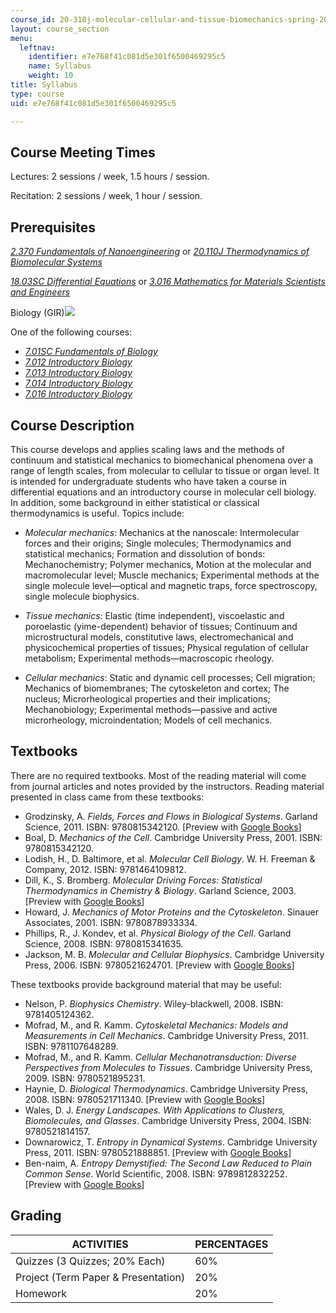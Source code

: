 ```yaml
---
course_id: 20-310j-molecular-cellular-and-tissue-biomechanics-spring-2015
layout: course_section
menu:
  leftnav:
    identifier: e7e768f41c081d5e301f6500469295c5
    name: Syllabus
    weight: 10
title: Syllabus
type: course
uid: e7e768f41c081d5e301f6500469295c5

---
```


Course Meeting Times
--------------------

Lectures: 2 sessions / week, 1.5 hours / session.

Recitation: 2 sessions / week, 1 hour / session.

Prerequisites
-------------

[_2.370 Fundamentals of Nanoengineering_](http://student.mit.edu/catalog/m2b.html#2.370) or [_20.110J Thermodynamics of Biomolecular Systems_](/courses/20-110j-thermodynamics-of-biomolecular-systems-fall-2005)

[_18.03SC Differential Equations_](/courses/18-03sc-differential-equations-fall-2011) or [_3.016 Mathematics for Materials Scientists and Engineers_](/courses/3-016-mathematics-for-materials-scientists-and-engineers-fall-2005)

Biology (GIR)![](/images/educator/icon-question-gir.png)

One of the following courses:

*   [_7.01SC Fundamentals of Biology_](/courses/7-01sc-fundamentals-of-biology-fall-2011)
*   [_7.012 Introductory Biology_](/courses/7-012-introduction-to-biology-fall-2004)
*   [_7.013 Introductory Biology_](/courses/7-013-introductory-biology-spring-2013)
*   [_7.014 Introductory Biology_](/courses/7-014-introductory-biology-spring-2005)
*   [_7.016 Introductory Biology_](https://ocw.mit.edu/courses/biology/7-016-introductory-biology-fall-2018/)

Course Description
------------------

This course develops and applies scaling laws and the methods of continuum and statistical mechanics to biomechanical phenomena over a range of length scales, from molecular to cellular to tissue or organ level. It is intended for undergraduate students who have taken a course in differential equations and an introductory course in molecular cell biology. In addition, some background in either statistical or classical thermodynamics is useful. Topics include:

*   _Molecular mechanics_: Mechanics at the nanoscale: Intermolecular forces and their origins; Single molecules; Thermodynamics and statistical mechanics; Formation and dissolution of bonds: Mechanochemistry; Polymer mechanics, Motion at the molecular and macromolecular level; Muscle mechanics; Experimental methods at the single molecule level—optical and magnetic traps, force spectroscopy, single molecule biophysics.
    
*   _Tissue mechanics_: Elastic (time independent), viscoelastic and poroelastic (yime-dependent) behavior of tissues; Continuum and microstructural models, constitutive laws, electromechanical and physicochemical properties of tissues; Physical regulation of cellular metabolism; Experimental methods—macroscopic rheology.
    
*   _Cellular mechanics_: Static and dynamic cell processes; Cell migration; Mechanics of biomembranes; The cytoskeleton and cortex; The nucleus; Microrheological properties and their implications; Mechanobiology; Experimental methods—passive and active microrheology, microindentation; Models of cell mechanics.
    

Textbooks
---------

There are no required textbooks. Most of the reading material will come from journal articles and notes provided by the instructors. Reading material presented in class came from these textbooks:

*   Grodzinsky, A. _Fields, Forces and Flows in Biological Systems_. Garland Science, 2011. ISBN: 9780815342120. \[Preview with [Google Books](http://books.google.com/books?id=lCoWBAAAQBAJ&pg=PAfrontcover)\]
*   Boal, D. _Mechanics of the Cell_. Cambridge University Press, 2001. ISBN: 9780815342120.
*   Lodish, H., D. Baltimore, et al. _Molecular Cell Biology_. W. H. Freeman & Company, 2012. ISBN: 9781464109812.
*   Dill, K., S. Bromberg. _Molecular Driving Forces: Statistical Thermodynamics in Chemistry & Biology_. Garland Science, 2003. \[Preview with [Google Books](http://books.google.com/books?id=hdeODhjp1bUC&pg=PAfrontcover)\]
*   Howard, J. _Mechanics of Motor Proteins and the Cytoskeleton_. Sinauer Associates, 2001. ISBN: 9780878933334.
*   Phillips, R., J. Kondev, et al. _Physical Biology of the Cell_. Garland Science, 2008. ISBN: 9780815341635.
*   Jackson, M. B. _Molecular and Cellular Biophysics_. Cambridge University Press, 2006. ISBN: 9780521624701. \[Preview with [Google Books](http://books.google.com/books?id=SmJoSwnwSh0C&pg=PAfrontcover)\]

These textbooks provide background material that may be useful:

*   Nelson, P. _Biophysics Chemistry_. Wiley-blackwell, 2008. ISBN: 9781405124362.
*   Mofrad, M., and R. Kamm. _Cytoskeletal Mechanics: Models and Measurements in Cell Mechanics_. Cambridge University Press, 2011. ISBN: 9781107648289.
*   Mofrad, M., and R. Kamm. _Cellular Mechanotransduction: Diverse Perspectives from Molecules to Tissues_. Cambridge University Press, 2009. ISBN: 9780521895231.
*   Haynie, D. _Biological Thermodynamics_. Cambridge University Press, 2008. ISBN: 9780521711340. \[Preview with [Google Books](http://books.google.com/books?id=IkHBKYxLfgAC&pg=PAfrontcover)\]
*   Wales, D. J. _Energy Landscapes. With Applications to Clusters, Biomolecules, and Glasses_. Cambridge University Press, 2004. ISBN: 9780521814157.
*   Downarowicz, T. _Entropy in Dynamical Systems_. Cambridge University Press, 2011. ISBN: 9780521888851. \[Preview with [Google Books](http://books.google.com/books?id=avUGMc787v8C&pg=PAfrontcover)\]
*   Ben-naim, A. _Entropy Demystified: The Second Law Reduced to Plain Common Sense_. World Scientific, 2008. ISBN: 9789812832252. \[Preview with [Google Books](http://books.google.com/books?id=mgDu7ok26Q4C&pg=PAfrontcover)\]

Grading
-------

| ACTIVITIES | PERCENTAGES |
| --- | --- |
| Quizzes (3 Quizzes; 20% Each) | 60% |
| Project (Term Paper & Presentation) | 20% |
| Homework | 20%